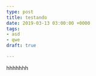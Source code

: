 ```yaml
---
type: post
title: testando
date: 2019-03-13 03:00:00 +0000
tags:
- asd
- qwe
draft: true

---
```

hhhhhhh